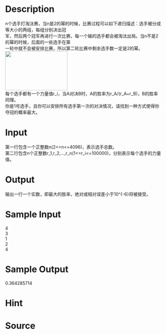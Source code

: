 
# Description

<div class="content"><div>n个选手打淘汰赛，当n是2的幂的时候，比赛过程可以如下递归描述：选手被分成等大小的两组，每组分别决出冠</div>
<div>军，然后两个冠军再进行一次比赛，每一个输的选手都会被淘汰出局。当n不是2的幂的时候，后面的一些选手在第</div>
<div>一轮中就不会被安排比赛，所以第二轮比赛中剩余选手数一定是2的幂。</div>
<div><img src="source/bzoj/5199/img/aHR0cHM6Ly9seWRzeS5jb20vSnVkZ2VPbmxpbmUvdXBsb2FkLzIwMTgwMy8xLmpwZw==.jpg" width="200" height="126" alt=""/></div>
<div>每个选手都有一个力量值r_i，当A对决B时，A的胜率为r_A/(r_A+r_B)，B的胜率同理。</div>
<div>你是1号选手，且你可以安排所有选手第一次的对决情况，请找到一种方式使得你夺冠的概率最大。</div>
<div></div></div>

# Input

<div class="content"><div>第一行包含一个正整数n(2&lt;=n&lt;=4096)，表示选手总数。</div>
<div>第二行包含n个正整数r_1,r_2,...,r_n(1&lt;=r_i&lt;=100000)，分别表示每个选手的力量值。</div>
<div></div></div>

# Output

<div class="content"><div>输出一行一个实数，即最大的胜率，绝对或相对误差小于10^{-6}将被接受。</div>
<div></div></div>

# Sample Input

<div class="content"><span class="sampledata">4<br/>
3<br/>
1<br/>
2<br/>
4</span></div>

# Sample Output

<div class="content"><span class="sampledata">0.364285714</span></div>

# Hint

<div class="content"><p></p></div>

# Source

<div class="content"><p><a href="problemset.php?search="></a></p></div>

